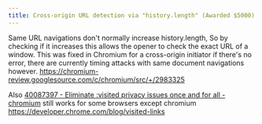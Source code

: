 ```yaml
---
title: Cross-origin URL detection via "history.length" (Awarded $5000)
---
```


Same URL navigations don't normally increase history.length, So by checking if it increases this allows the opener to check the exact URL of a window.
This was fixed in Chromium for a cross-origin initiator if there's no error, there are currently timing attacks with same document navigations however. <https://chromium-review.googlesource.com/c/chromium/src/+/2983325>

Also [40087397 - Eliminate :visited privacy issues once and for all - chromium](https://issues.chromium.org/issues/40087397) still works for some browsers except chromium <https://developer.chrome.com/blog/visited-links>
